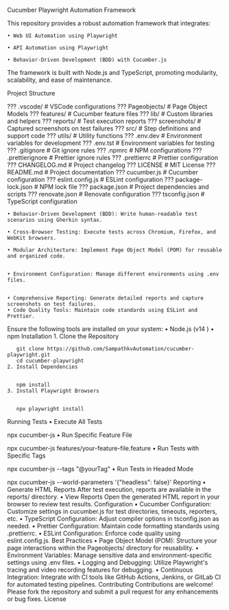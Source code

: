 Cucumber Playwright Automation Framework

This repository provides a robust automation framework that integrates:

    • Web UI Automation using Playwright
    
    • API Automation using Playwright
    
    • Behavior-Driven Development (BDD) with Cucumber.js
    
The framework is built with Node.js and TypeScript, promoting modularity, scalability, and ease of maintenance.


Project Structure


??? .vscode/                 # VSCode configurations
??? Pageobjects/             # Page Object Models
??? features/                # Cucumber feature files
??? lib/                     # Custom libraries and helpers
??? reports/                 # Test execution reports
??? screenshots/             # Captured screenshots on test failures
??? src/                     # Step definitions and support code
??? utils/                   # Utility functions
??? .env.dev                 # Environment variables for development
??? .env.tst                 # Environment variables for testing
??? .gitignore               # Git ignore rules
??? .npmrc                   # NPM configurations
??? .prettierignore          # Prettier ignore rules
??? .prettierrc              # Prettier configuration
??? CHANGELOG.md             # Project changelog
??? LICENSE                  # MIT License
??? README.md                # Project documentation
??? cucumber.js              # Cucumber configuration
??? eslint.config.js         # ESLint configuration
??? package-lock.json        # NPM lock file
??? package.json             # Project dependencies and scripts
??? renovate.json            # Renovate configuration
??? tsconfig.json            # TypeScript configuration


    • Behavior-Driven Development (BDD): Write human-readable test scenarios using Gherkin syntax.
    
    • Cross-Browser Testing: Execute tests across Chromium, Firefox, and WebKit browsers.
    
    • Modular Architecture: Implement Page Object Model (POM) for reusable and organized code.

    
    • Environment Configuration: Manage different environments using .env files.

    
    • Comprehensive Reporting: Generate detailed reports and capture screenshots on test failures.
    • Code Quality Tools: Maintain code standards using ESLint and Prettier.
Ensure the following tools are installed on your system:
    • Node.js (v14 )
    • npm
Installation
    1. Clone the Repository
       
       git clone https://github.com/SampathkvAutomation/cucumber-playwright.git
       cd cucumber-playwright
    2. Install Dependencies
       
       
       npm install
    3. Install Playwright Browsers
       
       
       npx playwright install
 Running Tests
    • Execute All Tests


  npx cucumber-js
    • Run Specific Feature File


  npx cucumber-js features/your-feature-file.feature
    • Run Tests with Specific Tags

  npx cucumber-js --tags "@yourTag"
    • Run Tests in Headed Mode

  npx cucumber-js --world-parameters '{"headless": false}'
 Reporting
    • Generate HTML Reports
      After test execution, reports are available in the reports/ directory.
    • View Reports
      Open the generated HTML report in your browser to review test results.
 Configuration
    • Cucumber Configuration: Customize settings in cucumber.js for test directories, timeouts, reporters, etc.
    • TypeScript Configuration: Adjust compiler options in tsconfig.json as needed.
    • Prettier Configuration: Maintain code formatting standards using .prettierrc.
    • ESLint Configuration: Enforce code quality using eslint.config.js.
 Best Practices
    • Page Object Model (POM): Structure your page interactions within the Pageobjects/ directory for reusability.
    • Environment Variables: Manage sensitive data and environment-specific settings using .env files.
    • Logging and Debugging: Utilize Playwright's tracing and video recording features for debugging.
    • Continuous Integration: Integrate with CI tools like GitHub Actions, Jenkins, or GitLab CI for automated testing pipelines.
Contributing
Contributions are welcome! Please fork the repository and submit a pull request for any enhancements or bug fixes.
License

